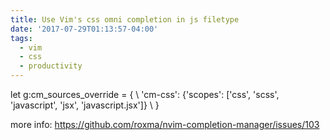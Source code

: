 ```yaml
---
title: Use Vim's css omni completion in js filetype
date: '2017-07-29T01:13:57-04:00'
tags:
  - vim
  - css
  - productivity
---
```

let g:cm_sources_override = {
    \ 'cm-css': {'scopes': ['css', 'scss', 'javascript', 'jsx', 'javascript.jsx']}
    \ }

more info: https://github.com/roxma/nvim-completion-manager/issues/103
